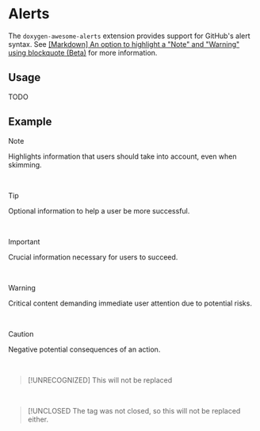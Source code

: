 # Alerts

The `doxygen-awesome-alerts` extension provides support for GitHub's alert syntax. See [[Markdown] An option to highlight a "Note" and "Warning" using blockquote (Beta)](https://github.com/orgs/community/discussions/16925) for more information.


## Usage

TODO

## Example

> [!NOTE]  
> Highlights information that users should take into account, even when skimming.
<br/>

> [!TIP]
> Optional information to help a user be more successful.
<br/>

> [!IMPORTANT]  
> Crucial information necessary for users to succeed.
<br/>

> [!WARNING]  
> Critical content demanding immediate user attention due to potential risks.
<br/>

> [!CAUTION]
> Negative potential consequences of an action.
<br/>

> [!UNRECOGNIZED]
> This will not be replaced
 <br/>

> [!UNCLOSED
> The tag was not closed, so this will not be replaced either.
